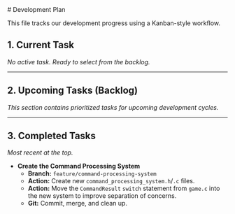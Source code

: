 <plan>
# Development Plan

This file tracks our development progress using a Kanban-style workflow.

## 1. Current Task
*No active task. Ready to select from the backlog.*

---

## 2. Upcoming Tasks (Backlog)
*This section contains prioritized tasks for upcoming development cycles.*

---

## 3. Completed Tasks
*Most recent at the top.*

-   **Create the Command Processing System**
    -   **Branch:** `feature/command-processing-system`
    -   **Action:** Create new `command_processing_system.h`/`.c` files.
    -   **Action:** Move the `CommandResult` `switch` statement from `game.c` into the new system to improve separation of concerns.
    -   **Git:** Commit, merge, and clean up.
</plan>